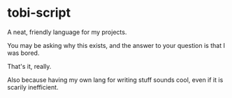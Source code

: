 # tobi-script
 A neat, friendly language for my projects.

You may be asking why this exists, and the answer to your question is that I was bored.

That's it, really.

Also because having my own lang for writing stuff sounds cool, even if it is scarily inefficient.